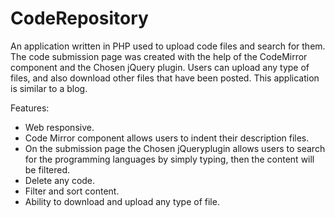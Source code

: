 # CodeRepository
An application written in PHP used to upload code files and search for them. The code submission page was created with the help of the CodeMirror component and the Chosen jQuery plugin.
Users can upload any type of files, and also download other files that have been posted. This application is similar to a blog. 

Features:
- Web responsive.
- Code Mirror component allows users to indent their description files.
- On the submission page the Chosen jQueryplugin allows users to search for the programming languages by simply typing, then the content will be filtered.
- Delete any code.
- Filter and sort content.
- Ability to download and upload any type of file.

